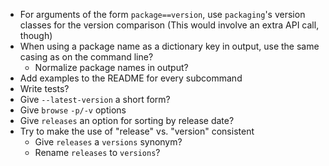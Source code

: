 - For arguments of the form `package==version`, use `packaging`'s version
  classes for the version comparison (This would involve an extra API call,
  though)
- When using a package name as a dictionary key in output, use the same casing
  as on the command line?
    - Normalize package names in output?
- Add examples to the README for every subcommand
- Write tests?
- Give `--latest-version` a short form?
- Give `browse` `-p/-v` options
- Give `releases` an option for sorting by release date?
- Try to make the use of "release" vs. "version" consistent
    - Give `releases` a `versions` synonym?
    - Rename `releases` to `versions`?
